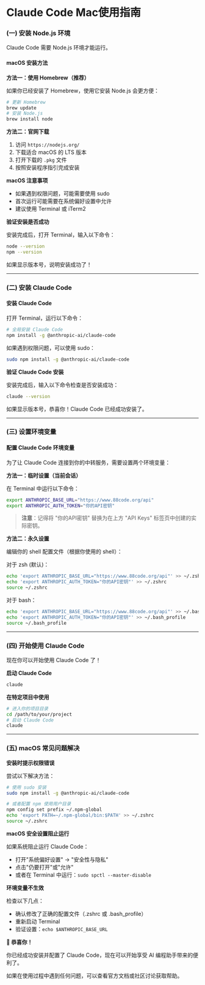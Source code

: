 # Claude Code Mac使用指南

### (一) 安装 Node.js 环境

Claude Code 需要 Node.js 环境才能运行。

#### macOS 安装方法

**方法一：使用 Homebrew（推荐）**

如果你已经安装了 Homebrew，使用它安装 Node.js 会更方便：

```bash
# 更新 Homebrew
brew update
# 安装 Node.js
brew install node
```

**方法二：官网下载**

1. 访问 `https://nodejs.org/`
2. 下载适合 macOS 的 LTS 版本
3. 打开下载的 `.pkg` 文件
4. 按照安装程序指引完成安装

**macOS 注意事项**

- 如果遇到权限问题，可能需要使用 sudo
- 首次运行可能需要在系统偏好设置中允许
- 建议使用 Terminal 或 iTerm2

**验证安装是否成功**

安装完成后，打开 Terminal，输入以下命令：

```bash
node --version
npm --version
```

如果显示版本号，说明安装成功了！

***

### (二) 安装 Claude Code

#### 安装 Claude Code

打开 Terminal，运行以下命令：

```bash
# 全局安装 Claude Code
npm install -g @anthropic-ai/claude-code
```

如果遇到权限问题，可以使用 sudo：

```bash
sudo npm install -g @anthropic-ai/claude-code
```

**验证 Claude Code 安装**

安装完成后，输入以下命令检查是否安装成功：

```bash
claude --version
```

如果显示版本号，恭喜你！Claude Code 已经成功安装了。

***

### (三) 设置环境变量

#### 配置 Claude Code 环境变量

为了让 Claude Code 连接到你的中转服务，需要设置两个环境变量：

**方法一：临时设置（当前会话）**

在 Terminal 中运行以下命令：

```bash
export ANTHROPIC_BASE_URL="https://www.88code.org/api"
export ANTHROPIC_AUTH_TOKEN="你的API密钥"
```

> **注意**：记得将 "你的API密钥" 替换为在上方 "API Keys" 标签页中创建的实际密钥。

**方法二：永久设置**

编辑你的 shell 配置文件（根据你使用的 shell）：

对于 zsh (默认)：

```bash
echo 'export ANTHROPIC_BASE_URL="https://www.88code.org/api"' >> ~/.zshrc
echo 'export ANTHROPIC_AUTH_TOKEN="你的API密钥"' >> ~/.zshrc
source ~/.zshrc
```

对于 bash：

```bash
echo 'export ANTHROPIC_BASE_URL="https://www.88code.org/api"' >> ~/.bash_profile
echo 'export ANTHROPIC_AUTH_TOKEN="你的API密钥"' >> ~/.bash_profile
source ~/.bash_profile
```

***

### (四) 开始使用 Claude Code

现在你可以开始使用 Claude Code 了！

**启动 Claude Code**

```bash
claude
```

**在特定项目中使用**

```bash
# 进入你的项目目录
cd /path/to/your/project
# 启动 Claude Code
claude
```

***

### (五) macOS 常见问题解决

**安装时提示权限错误**

尝试以下解决方法：

```bash
# 使用 sudo 安装
sudo npm install -g @anthropic-ai/claude-code

# 或者配置 npm 使用用户目录
npm config set prefix ~/.npm-global
echo 'export PATH=~/.npm-global/bin:$PATH' >> ~/.zshrc
source ~/.zshrc
```

**macOS 安全设置阻止运行**

如果系统阻止运行 Claude Code：

- 打开"系统偏好设置" → "安全性与隐私"
- 点击"仍要打开"或"允许"
- 或者在 Terminal 中运行：`sudo spctl --master-disable`

**环境变量不生效**

检查以下几点：

- 确认修改了正确的配置文件（.zshrc 或 .bash_profile）
- 重新启动 Terminal
- 验证设置：`echo $ANTHROPIC_BASE_URL`

**🎉 恭喜你！**

你已经成功安装并配置了 Claude Code，现在可以开始享受 AI 编程助手带来的便利了。

如果在使用过程中遇到任何问题，可以查看官方文档或社区讨论获取帮助。